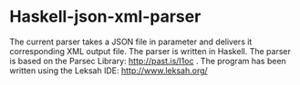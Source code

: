 Haskell-json-xml-parser
=======================

The current parser takes a JSON file in parameter and delivers it corresponding XML output file. The parser is written in Haskell.
The parser is based on the Parsec Library: http://past.is/I1oc .
The program has been written using the Leksah IDE: http://www.leksah.org/
